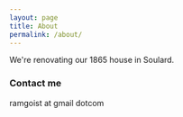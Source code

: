 ```yaml
---
layout: page
title: About
permalink: /about/
---
```


We're renovating our 1865 house in Soulard. 


### Contact me

ramgoist at gmail dotcom
